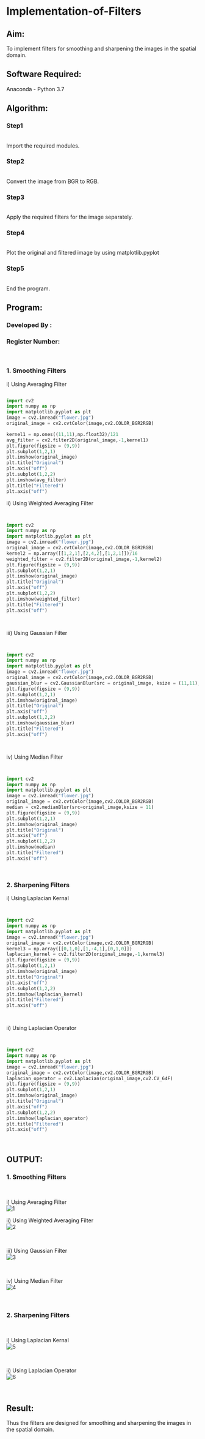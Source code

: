 # Implementation-of-Filters
## Aim:
To implement filters for smoothing and sharpening the images in the spatial domain.

## Software Required:
Anaconda - Python 3.7

## Algorithm:
### Step1
</br>
Import the required modules.

</br> 

### Step2
</br>
Convert the image from BGR to RGB.

</br> 

### Step3
</br>
Apply the required filters for the image separately.

</br> 

### Step4
</br>
Plot the original and filtered image by using matplotlib.pyplot

</br> 

### Step5
</br>
End the program.

</br> 

## Program:
### Developed By   :
### Register Number:
</br>

### 1. Smoothing Filters

i) Using Averaging Filter
```Python

import cv2
import numpy as np
import matplotlib.pyplot as plt
image = cv2.imread("flower.jpg")
original_image = cv2.cvtColor(image,cv2.COLOR_BGR2RGB)

kernel1 = np.ones((11,11),np.float32)/121
avg_filter = cv2.filter2D(original_image,-1,kernel1)
plt.figure(figsize = (9,9))
plt.subplot(1,2,1)
plt.imshow(original_image)
plt.title("Original")
plt.axis("off")
plt.subplot(1,2,2)
plt.imshow(avg_filter)
plt.title("Filtered")
plt.axis("off")


```
ii) Using Weighted Averaging Filter
```Python


import cv2
import numpy as np
import matplotlib.pyplot as plt
image = cv2.imread("flower.jpg")
original_image = cv2.cvtColor(image,cv2.COLOR_BGR2RGB)
kernel2 = np.array([[1,2,1],[2,4,2],[1,2,1]])/16
weighted_filter = cv2.filter2D(original_image,-1,kernel2)
plt.figure(figsize = (9,9))
plt.subplot(1,2,1)
plt.imshow(original_image)
plt.title("Original")
plt.axis("off")
plt.subplot(1,2,2)
plt.imshow(weighted_filter)
plt.title("Filtered")
plt.axis("off")




```
iii) Using Gaussian Filter
```Python


import cv2
import numpy as np
import matplotlib.pyplot as plt
image = cv2.imread("flower.jpg")
original_image = cv2.cvtColor(image,cv2.COLOR_BGR2RGB)
gaussian_blur = cv2.GaussianBlur(src = original_image, ksize = (11,11), sigmaX=0, sigmaY=0)
plt.figure(figsize = (9,9))
plt.subplot(1,2,1)
plt.imshow(original_image)
plt.title("Original")
plt.axis("off")
plt.subplot(1,2,2)
plt.imshow(gaussian_blur)
plt.title("Filtered")
plt.axis("off")




```

iv) Using Median Filter
```Python


import cv2
import numpy as np
import matplotlib.pyplot as plt
image = cv2.imread("flower.jpg")
original_image = cv2.cvtColor(image,cv2.COLOR_BGR2RGB)
median = cv2.medianBlur(src=original_image,ksize = 11)
plt.figure(figsize = (9,9))
plt.subplot(1,2,1)
plt.imshow(original_image)
plt.title("Original")
plt.axis("off")
plt.subplot(1,2,2)
plt.imshow(median)
plt.title("Filtered")
plt.axis("off")




```

### 2. Sharpening Filters
i) Using Laplacian Kernal
```Python


import cv2
import numpy as np
import matplotlib.pyplot as plt
image = cv2.imread("flower.jpg")
original_image = cv2.cvtColor(image,cv2.COLOR_BGR2RGB)
kernel3 = np.array([[0,1,0],[1,-4,1],[0,1,0]])
laplacian_kernel = cv2.filter2D(original_image,-1,kernel3)
plt.figure(figsize = (9,9))
plt.subplot(1,2,1)
plt.imshow(original_image)
plt.title("Original")
plt.axis("off")
plt.subplot(1,2,2)
plt.imshow(laplacian_kernel)
plt.title("Filtered")
plt.axis("off")




```
ii) Using Laplacian Operator
```Python


import cv2
import numpy as np
import matplotlib.pyplot as plt
image = cv2.imread("flower.jpg")
original_image = cv2.cvtColor(image,cv2.COLOR_BGR2RGB)
laplacian_operator = cv2.Laplacian(original_image,cv2.CV_64F)
plt.figure(figsize = (9,9))
plt.subplot(1,2,1)
plt.imshow(original_image)
plt.title("Original")
plt.axis("off")
plt.subplot(1,2,2)
plt.imshow(laplacian_operator)
plt.title("Filtered")
plt.axis("off")




```

## OUTPUT:
### 1. Smoothing Filters
</br>

i) Using Averaging Filter
</br>
![1](https://user-images.githubusercontent.com/93427286/170527466-c6a620d5-6045-4e32-92d4-5de05eaf6efb.jpg)



ii) Using Weighted Averaging Filter
</br>
![2](https://user-images.githubusercontent.com/93427286/170527508-0ae182ac-b9b5-4023-8dab-55333d8df921.jpg)

</br>


iii) Using Gaussian Filter
</br>
![3](https://user-images.githubusercontent.com/93427286/170527591-8724a6e9-d555-4f80-9aee-948404e38190.jpg)

</br>


iv) Using Median Filter
</br>
![4](https://user-images.githubusercontent.com/93427286/170527631-a894050d-2d4d-44b6-9f21-b5c9e69c19d6.jpg)

</br>


### 2. Sharpening Filters
</br>

i) Using Laplacian Kernal
</br>
![5](https://user-images.githubusercontent.com/93427286/170527704-88e945ae-dfbd-4967-9e3e-628369426a06.jpg)

</br>


ii) Using Laplacian Operator
</br>
![6](https://user-images.githubusercontent.com/93427286/170527748-0f7f3f26-e639-4d32-a388-1976ac3e2d82.jpg)

</br>


## Result:
Thus the filters are designed for smoothing and sharpening the images in the spatial domain.
